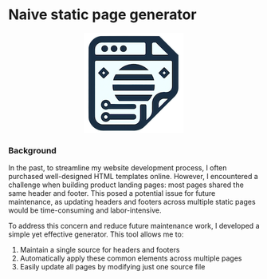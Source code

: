# Naive static page generator

<p align="center">
  <img src="icon.png" alt="Naive static page generator icon">
</p>


### Background

In the past, to streamline my website development process, I often purchased well-designed HTML templates online.
However, I encountered a challenge when building product landing pages: most pages shared the same header and footer.
This posed a potential issue for future maintenance, as updating headers and footers across multiple static pages would
be time-consuming and labor-intensive.

To address this concern and reduce future maintenance work, I developed a simple yet effective generator. This tool
allows me to:

1. Maintain a single source for headers and footers
2. Automatically apply these common elements across multiple pages
3. Easily update all pages by modifying just one source file

